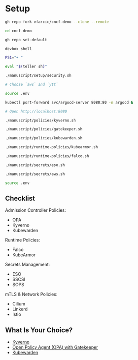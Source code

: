 # Setup

```bash
gh repo fork vfarcic/cncf-demo --clone --remote

cd cncf-demo

gh repo set-default

devbox shell

PS1="➜ "

eval "$(teller sh)"

./manuscript/setup/security.sh

# Choose `aws` and `ytt`

source .env

kubectl port-forward svc/argocd-server 8080:80 -n argocd &

# Open http://localhost:8080

./manuscript/policies/kyverno.sh

./manuscript/policies/gatekeeper.sh

./manuscript/policies/kubewarden.sh

./manuscript/runtime-policies/kubearmor.sh

./manuscript/runtime-policies/falco.sh

./manuscript/secrets/eso.sh

./manuscript/secrets/aws.sh

source .env
```

## Checklist

Admission Controller Policies:
* OPA
* Kyverno
* Kubewarden

Runtime Policies:
* Falco
* KubeArmor

Secrets Management:
* ESO
* SSCSI
* SOPS

mTLS & Network Policies:
* Cilium
* Linkerd
* Istio

## What Is Your Choice?

* [Kyverno](../policies/kubecon-paris-kyverno.md)
* [Open Policy Agent (OPA) with Gatekeeper](../policies/kubecon-paris-gatekeeper.md)
* [Kubewarden](../policies/kubecon-paris-kubewarden.md)
